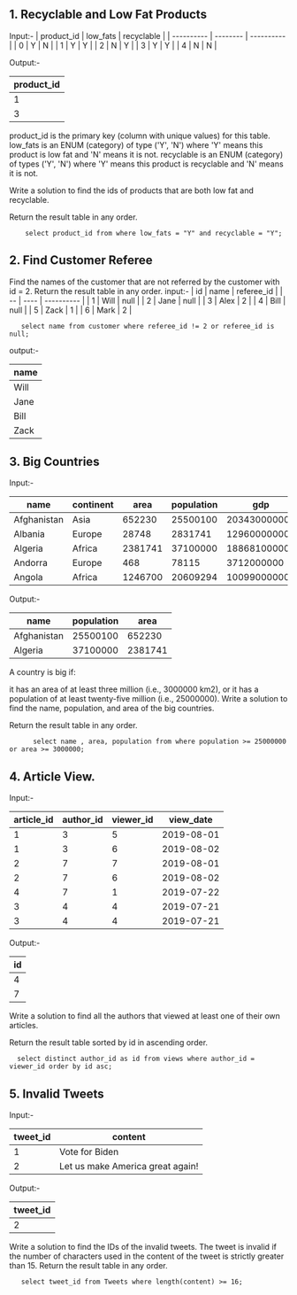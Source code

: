 ## 1. Recyclable and Low Fat Products
Input:-
| product_id | low_fats | recyclable |
| ---------- | -------- | ---------- |
| 0          | Y        | N          |
| 1          | Y        | Y          |
| 2          | N        | Y          |
| 3          | Y        | Y          |
| 4          | N        | N          |

Output:-

| product_id |
| ---------- |
| 1          |
| 3          |

product_id is the primary key (column with unique values) for this table.
low_fats is an ENUM (category) of type ('Y', 'N') where 'Y' means this product is low fat and 'N' means it is not.
recyclable is an ENUM (category) of types ('Y', 'N') where 'Y' means this product is recyclable and 'N' means it is not.
 

Write a solution to find the ids of products that are both low fat and recyclable.

Return the result table in any order.

        select product_id from where low_fats = "Y" and recyclable = "Y";

## 2. Find Customer Referee
Find the names of the customer that are not referred by the customer with id = 2.
Return the result table in any order.
input:-
| id | name | referee_id |
| -- | ---- | ---------- |
| 1  | Will | null       |
| 2  | Jane | null       |
| 3  | Alex | 2          |
| 4  | Bill | null       |
| 5  | Zack | 1          |
| 6  | Mark | 2          |

       select name from customer where referee_id != 2 or referee_id is null;

output:-

| name |
| ---- |
| Will |
| Jane |
| Bill |
| Zack |

## 3. Big Countries
Input:-

| name        | continent | area    | population | gdp          |
| ----------- | --------- | ------- | ---------- | ------------ |
| Afghanistan | Asia      | 652230  | 25500100   | 20343000000  |
| Albania     | Europe    | 28748   | 2831741    | 12960000000  |
| Algeria     | Africa    | 2381741 | 37100000   | 188681000000 |
| Andorra     | Europe    | 468     | 78115      | 3712000000   |
| Angola      | Africa    | 1246700 | 20609294   | 100990000000 | 

Output:-

| name        | population | area    |
| ----------- | ---------- | ------- |
| Afghanistan | 25500100   | 652230  |
| Algeria     | 37100000   | 2381741 |

A country is big if:

it has an area of at least three million (i.e., 3000000 km2), or
it has a population of at least twenty-five million (i.e., 25000000).
Write a solution to find the name, population, and area of the big countries.

Return the result table in any order.

          select name , area, population from where population >= 25000000 or area >= 3000000;

## 4. Article View.
Input:-

| article_id | author_id | viewer_id | view_date  |
| ---------- | --------- | --------- | ---------- |
| 1          | 3         | 5         | 2019-08-01 |
| 1          | 3         | 6         | 2019-08-02 |
| 2          | 7         | 7         | 2019-08-01 |
| 2          | 7         | 6         | 2019-08-02 |
| 4          | 7         | 1         | 2019-07-22 |
| 3          | 4         | 4         | 2019-07-21 |
| 3          | 4         | 4         | 2019-07-21 |

Output:-

| id |
| -- |
| 4  |
| 7  |

Write a solution to find all the authors that viewed at least one of their own articles.

Return the result table sorted by id in ascending order.

      select distinct author_id as id from views where author_id = viewer_id order by id asc;

## 5. Invalid Tweets
Input:-

| tweet_id | content                          |
| -------- | -------------------------------- |
| 1        | Vote for Biden                   |
| 2        | Let us make America great again! |

Output:-

| tweet_id |
| -------- |
| 2        |

Write a solution to find the IDs of the invalid tweets. The tweet is invalid if the number of characters used in the content of the tweet is strictly greater than 15.
Return the result table in any order.
              
       select tweet_id from Tweets where length(content) >= 16;
